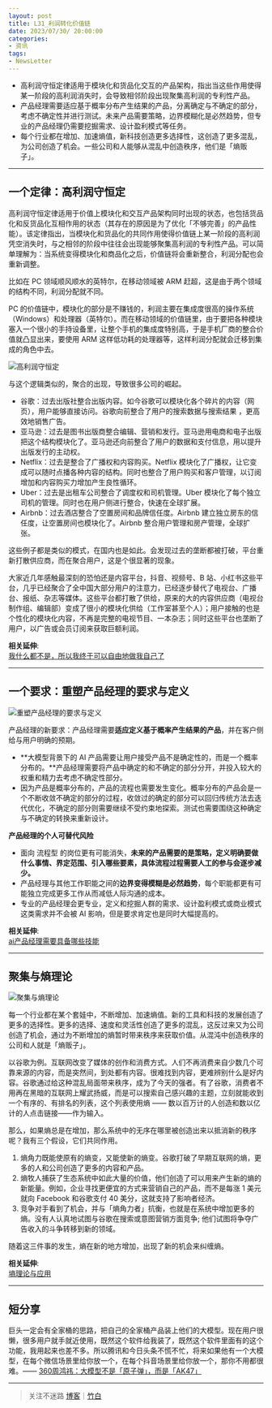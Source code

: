 ```yaml
---
layout: post
title: L31_利润转化价值链
date: 2023/07/30/ 20:00:00
categories:
- 资讯
tags:
- NewsLetter
---
```


- 高利润守恒定律适用于模块化和货品化交互的产品架构，指出当这些作用使得某一阶段的高利润消失时，会导致相邻阶段出现聚集高利润的专利性产品。
- 产品经理需要适应基于概率分布产生结果的产品，分离确定与不确定的部分，考虑不确定性并进行测试。未来产品需要策略，边界模糊化是必然趋势，但专业的产品经理仍需要挖掘需求、设计盈利模式等任务。
- 每个行业都在增加、加速熵值，新科技创造更多选择性，这创造了更多混乱，为公司创造了机会。一些公司和人能够从混乱中创造秩序，他们是「熵贩子」。

---

## 一个定律：高利润守恒定

高利润守恒定律适用于价值上模块化和交互产品架构同时出现的状态，也包括货品化和反货品化互相作用的状态（其存在的原因是为了优化「不够完善」的产品性能）。该定律指出，当模块化和货品化的共同作用使得价值链上某一阶段的高利润凭空消失时，与之相邻的阶段中往往会出现能够聚集高利润的专利性产品。可以简单理解为：当系统变得模块化和商品化之后，价值链将会重新整合，利润分配也会重新调整。

比如在 PC 领域顺风顺水的英特尔，在移动领域被 ARM 赶超，这是由于两个领域的结构不同，利润分配就不同。

PC 的价值链中，模块化的部分是不赚钱的，利润主要在集成度很高的操作系统（Windows）和处理器（英特尔）。而在移动领域的价值链里，由于要把各种模块塞入一个很小的手持设备里，让整个手机的集成度特别高，于是手机厂商的整合价值就凸显出来，要使用 ARM 这样低功耗的处理器等，这样利润分配就会迁移到集成的角色中去。

![高利润守恒定](https://pics.naaln.com/blog/2023-07-30-37b659.png!post-basicBlog)

与这个逻辑类似的，聚合的出现，导致很多公司的崛起。

- 谷歌：过去出版社整合出版内容。如今谷歌可以模块化各个碎片的内容（网页），用户能够直接访问。谷歌向前整合了用户的搜索数据与搜索结果 ，更高效地销售广告。
- 亚马逊：过去是图书出版商整合编辑、营销和发行。亚马逊用电商和电子出版把这个结构模块化了。亚马逊还向前整合了用户的数据和支付信息，用以提升出版发行的主动权。
- Netflix：过去是整合了广播权和内容购买。Netflix 模块化了广播权，让它变成可以随时点播各种内容的结构。同时也整合了用户购买和客户管理，以订阅增加和内容购买力增加产生良性循环。
- Uber：过去是出租车公司整合了调度权和司机管理。Uber 模块化了每个独立司机的管理。同时也在用户侧进行整合，快速在全球扩展。
- Airbnb：过去酒店整合了空置房间和品牌信任度。Airbnb 建立独立房东的信任度，让空置房间也模块化了。Airbnb 整合用户管理和房产管理，全球扩张。

这些例子都是类似的模式，在国内也是如此。会发现过去的垄断都被打破，平台重新打散供应商，而在聚合用户，这是个很显著的现象。

大家近几年感触最深刻的恐怕还是内容平台，抖音、视频号、B 站、小红书这些平台，几乎已经聚合了全中国大部分用户的注意力，已经逐步替代了电视台、广播台、报纸、杂志等媒体。这些平台都打散了供给，原来的大的内容供应商（电视台制作组、编辑部）变成了很小的模块化供给（工作室甚至个人）；用户接触的也是个性化的模块化内容，不再是完整的电视节目、一本杂志；同时这些平台也垄断了用户，以广告或会员订阅来获取巨额利润。

**相关延伸**:  
[我什么都不是，所以我终于可以自由地做我自己了](https://xiaobot.net/post/0917a70d-53c9-476c-8915-5ddb60de9627)

---

## 一个要求：重塑产品经理的要求与定义

![重塑产品经理的要求与定义](https://pics.naaln.com/blog/2023-07-30-4ef5ab.jpg-basicBlog)

产品经理的新要求：产品经理需要**适应定义基于概率产生结果的产品**，并在客户侧给与用户明确的预期。

- **大模型背景下的 AI 产品需要让用户接受产品不是确定性的，而是一个概率分布的。**产品经理需要将产品中确定的和不确定的部分分开，并投入较大的权重和精力去考虑不确定性部分。
- 因为产品是概率分布的，产品的流程也需要发生变化。概率分布的产品会是一个不断收敛不确定的部分的过程，收敛过的确定的部分可以回归传统方法去迭代优化，不确定的部分则需要继续不受约束地探索。测试也需要围绕这种确定与不确定的转换来重新设计。

**产品经理的个人可替代风险**

- 面向 流程型 的岗位更有可能消失，**未来的产品需要的是策略，定义明确要做什么事情、界定范围、引入哪些要素，具体流程过程需要人工的参与会逐步减少。**
- 产品经理与其他工作职能之间的**边界变得模糊是必然趋势**，每个职能都更有可能独立完成更多工作从而减低人际沟通的成本。
- 专业的产品经理会更专业，定义和挖掘人群的需求、设计盈利模式或商业模式这类需求并不会被 AI 影响，但是要求肯定也是同时大幅提高的。

**相关延伸**:  
[ai产品经理需要具备哪些技能](https://www.zhihu.com/question/307112265/answer/3104590055)

---

## 聚集与熵理论

![聚集与熵理论](https://pics.naaln.com/blog/2023-07-30-f5d8bd.png-basicBlog)

每一个行业都在某个套娃中，不断增加、加速熵值。新的工具和科技的发展创造了更多的选择性。更多的选择、速度和灵活性创造了更多的混乱，这反过来又为公司创造了机会，通过为不断增加的熵暂时带来秩序来获取价值。从混沌中创造秩序的公司和人就是「熵贩子」。

以谷歌为例。互联网改变了媒体的创作和消费方式。人们不再消费来自少数几个可靠来源的内容，而是突然间，到处都有内容。很难找到内容，更难辨别什么是好内容。谷歌通过给这种混乱局面带来秩序，成为了今天的强者。有了谷歌，消费者不用再在黑暗的互联网上耀武扬威，而是可以搜索自己感兴趣的主题，立刻就能收到一个有序的、有排名的列表，这个列表使用熵 —— 数以百万计的人创造和数以亿计的人点击链接——作为输入。

那么，如果熵总是在增加，那么系统中的无序在哪里被创造出来以抵消新的秩序呢？我有三个假设，它们共同作用。

1. 熵角力既能使原有的熵变，又能使新的熵变。谷歌打破了早期互联网的熵，更多的人和公司创造了更多的内容和产品。
2. 熵牧人捕获了生态系统中如此大量的价值，他们创造了可以用来产生新的熵的新能量。例如，企业寻找更便宜的方式来营销自己的产品，而不是每涨 1 美元就向 Facebook 和谷歌支付 40 美分，这就支持了影响者经济。
3. 竞争对手看到了机会，并与「熵角力者」抗衡，也就是在系统中增加更多的熵。没有人认真地试图与谷歌在搜索或意图营销方面竞争; 他们试图将争夺广告收入的斗争转移到新的领域。

随着这三件事的发生，熵在新的地方增加，出现了新的机会来纠缠熵。

**相关延伸**:  
[墒理论与应用](https://rizime.substack.com/p/86e)

---

## 短分享

巨头一定会有全家桶的思路，把自己的全家桶产品装上他们的大模型。现在用户很懒，很多用户就手就近使用，既然这个软件给我装了，既然这个软件里面有的这个功能，我用起来也差不多。所以腾讯和今日头条不慌不忙，将来如果他有一个大模型，在每个微信场景里给你放一个，在每个抖音场景里给你放一个，那你不用都很难。—— [360周鸿祎：大模型不是「原子弹」，而是「AK47」](https://www.geekpark.net/news/322215)

---

> 关注不迷路 [博客](https://blog.naaln.com/)｜[竹白](https://space.zhubai.love/)
